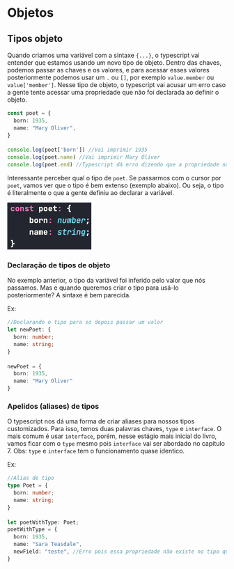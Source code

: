 # Objetos
## Tipos objeto
Quando criamos uma variável com a sintaxe `{...}`, o typescript vai entender que estamos usando um novo tipo de objeto.
Dentro das chaves, podemos passar as chaves e os valores, e para acessar esses valores posteriormente podemos usar um `.` ou `[]`, por exemplo `value.member` ou `value['member']`.
Nesse tipo de objeto, o typescript vai acusar um erro caso a gente tente acessar uma propriedade que não foi declarada ao definir o objeto.

```typescript
const poet = {
  born: 1935,
  name: "Mary Oliver",
}

console.log(poet['born']) //Vai imprimir 1935
console.log(poet.name) //Vai imprimir Mary Oliver
console.log(poet.end) //Typescript dá erro dizendo que a propriedade não existe
```

Interessante perceber qual o tipo de `poet`. Se passarmos com o cursor por `poet`, vamos ver que o tipo é bem extenso (exemplo abaixo). Ou seja, o tipo é literalmente o que a gente definiu ao declarar a variável.

![](images/poet-tipo.png)

### Declaração de tipos de objeto
No exemplo anterior, o tipo da variável foi inferido pelo valor que nós passamos. Mas e quando queremos criar o tipo para usá-lo posteriormente? A sintaxe é bem parecida.

Ex:
```typescript
//Declarando o tipo para só depois passar um valor
let newPoet: {
  born: number;
  name: string;
}

newPoet = {
  born: 1935,
  name: "Mary Oliver"
}
```

### Apelidos (aliases) de tipos
O typescript nos dá uma forma de criar aliases para nossos tipos customizados. Para isso, temos duas palavras chaves, `type` e `interface`. O mais comum é usar `interface`, porém, nesse estágio mais inicial do livro, vamos ficar com o `type` mesmo pois `interface` vai ser abordado no capítulo 7.
Obs: `type` e `interface` tem o funcionamento quase identico.

Ex:
```typescript
//Alias de tipo
type Poet = {
  born: number;
  name: string;
}

let poetWithType: Poet;
poetWithType = {
  born: 1935,
  name: "Sara Teasdale",
  newField: "teste", //Erro pois essa propriedade não existe no tipo que criamos
}
```


